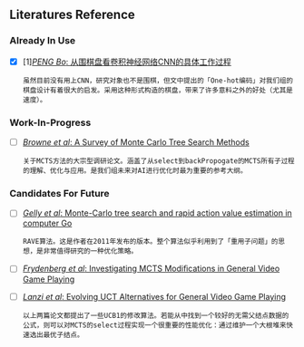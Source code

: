 ## Literatures Reference

### Already In Use

- [x] \[1\][*PENG Bo*: 从围棋盘看卷积神经网络CNN的具体工作过程](https://zhuanlan.zhihu.com/p/25345778)

      虽然目前没有用上CNN，研究对象也不是围棋，但文中提出的「One-hot编码」对我们组的棋盘设计有着很大的启发。采用这种形式构造的棋盘，带来了许多意料之外的好处（尤其是速度）。

### Work-In-Progress

- [ ] [*Browne et al*: A Survey of Monte Carlo Tree Search Methods](http://mcts.ai/pubs/mcts-survey-master.pdf)

      关于MCTS方法的大宗型调研论文。涵盖了从select到backPropogate的MCTS所有子过程的理解、优化与应用。是我们组未来对AI进行优化时最为重要的参考大纲。

### Candidates For Future

- [ ] [*Gelly et al*: Monte-Carlo tree search and rapid action value estimation in computer Go](http://www.ics.uci.edu/~dechter/courses/ics-295/winter-2018/papers/mcts-gelly-silver.pdf)

      RAVE算法。这是作者在2011年发布的版本。整个算法似乎利用到了「重用子问题」的思想，是非常值得研究的一种优化策略。

- [ ] [*Frydenberg et al*: Investigating MCTS Modiﬁcations in General Video Game Playing]()

- [ ] [*Lanzi et al*: Evolving UCT Alternatives for General Video Game Playing](https://www.politesi.polimi.it/bitstream/10589/133902/3/tesi.pdf)

      以上两篇论文都提出了一些UCB1的修改算法。若能从中找到一个较好的无需父结点数据的公式，则可以对MCTS的select过程实现一个很重要的性能优化：通过维护一个大根堆来快速选出最优子结点。